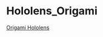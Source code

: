# Hololens_Origami

<a href="https://developer.microsoft.com/en-us/windows/holographic/holograms_101e">
  Origami Hololens
</a>
